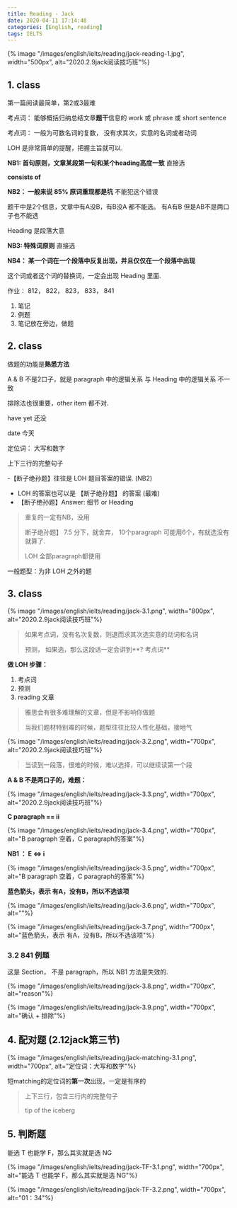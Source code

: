 ```yaml
---
title: Reading - Jack
date: 2020-04-11 17:14:48
categories: [English, reading]
tags: IELTS
---
```


{% image "/images/english/ielts/reading/jack-reading-1.jpg", width="500px", alt="2020.2.9jack阅读技巧班"%}

<!-- more -->

## 1. class

第一篇阅读最简单，第2或3最难

考点词： 能够概括归纳总结文章**题干**信息的 work 或 phrase 或 short sentence

考点词： 一般为可数名词的复数， 没有求其次，实意的名词或者动词

LOH 是非常简单的提醒，把握主旨就可以.

**NB1: 首句原则，文章某段第一句和某个heading高度一致** 直接选

**consists of**

**NB2： 一般来说 85% 原词重现都是坑** 不能犯这个错误

题干中是2个信息，文章中有A没B，有B没A 都不能选。 有A有B 但是AB不是两口子也不能选

Heading 是段落大意

**NB3: 特殊词原则** 直接选

**NB4： 某一个词在一个段落中反复出现，并且仅仅在一个段落中出现**

这个词或者这个词的替换词，一定会出现 Heading 里面.

作业： 812， 822， 823， 833， 841

1. 笔记
2. 例题
3. 笔记放在旁边，做题

## 2. class

做题的功能是**熟悉方法**

A & B  不是2口子，就是 paragraph 中的逻辑关系 与 Heading 中的逻辑关系 不一致

排除法也很重要，other item 都不对.

have yet 还没

date 今天

定位词： 大写和数字

上下三行的完整句子

-【断子绝孙题】往往是 LOH 题目答案的错误. (NB2)
- LOH 的答案也可以是 【断子绝孙题】 的答案 (最难)
- 【断子绝孙题】Answer: 细节 or Heading

> 重复的一定有NB，没用
> 
> 断子绝孙题】 7.5 分下，就舍弃， 10个paragraph 可能用6个，有就选没有就算了.
> 
> LOH 全部paragraph都使用

一般题型：为非 LOH 之外的题

## 3. class

{% image "/images/english/ielts/reading/jack-3.1.png", width="800px", alt="2020.2.9jack阅读技巧班"%}

> 如果考点词，没有名次复数，则退而求其次选实意的动词和名词
> 
> 预测， 如果选，那么这段话一定会讲到**? 考点词**

**做 LOH 步骤：**

1. 考点词
2. 预测
3. reading 文章

> 雅思会有很多难理解的文章，但是不影响你做题
>
> 当我们题材特别难的时候，题型往往比较人性化基础，接地气

{% image "/images/english/ielts/reading/jack-3.2.png", width="700px", alt="2020.2.9jack阅读技巧班"%}

> 当读到一段落，很难的时候，难以选择，可以继续读第一个段

**A & B 不是两口子的，难题：**

{% image "/images/english/ielts/reading/jack-3.3.png", width="700px", alt="2020.2.9jack阅读技巧班"%}

**C paragraph == ii**

{% image "/images/english/ielts/reading/jack-3.4.png", width="700px", alt="B paragraph 空着，C paragraph的答案"%}

**NB1 ： E <=> i**

{% image "/images/english/ielts/reading/jack-3.5.png", width="700px", alt="B paragraph 空着，C paragraph的答案"%}

**蓝色箭头，表示 有A，没有B，所以不选该项**

{% image "/images/english/ielts/reading/jack-3.6.png", width="700px", alt=""%}

{% image "/images/english/ielts/reading/jack-3.7.png", width="700px", alt="蓝色箭头，表示 有A，没有B，所以不选该项"%}

### 3.2 841 例题

这是 Section， 不是 paragraph，所以 NB1 方法是失效的.

{% image "/images/english/ielts/reading/jack-3.8.png", width="700px", alt="reason"%}

{% image "/images/english/ielts/reading/jack-3.9.png", width="700px", alt="确认 + 排除"%}

## 4. 配对题 (2.12jack第三节)

{% image "/images/english/ielts/reading/jack-matching-3.1.png", width="700px", alt="定位词：大写和数字"%}

短matching的定位词的**第一次**出现，一定是有序的

> 上下三行，包含三行内的完整句子
> 
> tip of the iceberg

## 5. 判断题

能选 T 也能学 F，那么其实就是选 NG

{% image "/images/english/ielts/reading/jack-TF-3.1.png", width="700px", alt="能选 T 也能学 F，那么其实就是选 NG"%}

{% image "/images/english/ielts/reading/jack-TF-3.2.png", width="700px", alt="01：34"%}
